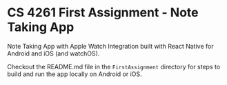 # CS 4261 First Assignment - Note Taking App

Note Taking App with Apple Watch Integration built with React Native for Android and iOS (and watchOS).

Checkout the README.md file in the `FirstAssignment` directory for steps to build and run the app locally on Android or iOS.
